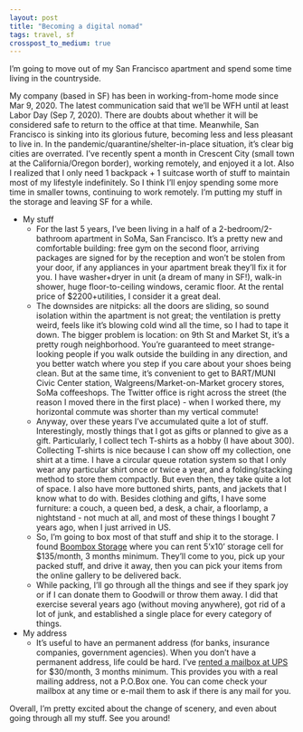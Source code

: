 ```yaml
---
layout: post
title: "Becoming a digital nomad"
tags: travel, sf
crosspost_to_medium: true
---
```


I’m going to move out of my San Francisco apartment and spend some time living in the countryside.

My company (based in SF) has been in working-from-home mode since Mar 9, 2020. The latest communication said that we’ll be WFH until at least Labor Day (Sep 7, 2020). There are doubts about whether it will be considered safe to return to the office at that time. Meanwhile, San Francisco is sinking into its glorious future, becoming less and less pleasant to live in. In the pandemic/quarantine/shelter-in-place situation, it’s clear big cities are overrated. I’ve recently spent a month in Crescent City (small town at the California/Oregon border), working remotely, and enjoyed it a lot. Also I realized that I only need 1 backpack + 1 suitcase worth of stuff to maintain most of my lifestyle indefinitely. So I think I’ll enjoy spending some more time in smaller towns, continuing to work remotely. I’m putting my stuff in the storage and leaving SF for a while.

* My stuff
    * For the last 5 years, I’ve been living in a half of a 2-bedroom/2-bathroom apartment in SoMa, San Francisco. It’s a pretty new and comfortable building: free gym on the second floor, arriving packages are signed for by the reception and won’t be stolen from your door, if any appliances in your apartment break they’ll fix it for you. I have washer+dryer in unit (a dream of many in SF!), walk-in shower, huge floor-to-ceiling windows, ceramic floor. At the rental price of $2200+utilities, I consider it a great deal.
    * The downsides are nitpicks: all the doors are sliding, so sound isolation within the apartment is not great; the ventilation is pretty weird, feels like it’s blowing cold wind all the time, so I had to tape it down. The bigger problem is location: on 9th St and Market St, it’s a pretty rough neighborhood. You’re guaranteed to meet strange-looking people if you walk outside the building in any direction, and you better watch where you step if you care about your shoes being clean. But at the same time, it’s convenient to get to BART/MUNI Civic Center station, Walgreens/Market-on-Market grocery stores, SoMa coffeeshops. The Twitter office is right across the street (the reason I moved there in the first place) - when I worked there, my horizontal commute was shorter than my vertical commute!
    * Anyway, over these years I’ve accumulated quite a lot of stuff. Interestingly, mostly things that I got as gifts or planned to give as a gift. Particularly, I collect tech T-shirts as a hobby (I have about 300). Collecting T-shirts is nice because I can show off my collection, one shirt at a time. I have a circular queue rotation system so that I only wear any particular shirt once or twice a year, and a folding/stacking method to store them compactly. But even then, they take quite a lot of space. I also have more buttoned shirts, pants, and jackets that I know what to do with. Besides clothing and gifts, I have some furniture: a couch, a queen bed, a desk, a chair, a floorlamp, a nightstand - not much at all, and most of these things I bought 7 years ago, when I just arrived in US.
    * So, I’m going to box most of that stuff and ship it to the storage. I found [Boombox Storage](https://www.boomboxstorage.com/) where you can rent 5’x10’ storage cell for $135/month, 3 months minimum. They’ll come to you, pick up your packed stuff, and drive it away, then you can pick your items from the online gallery to be delivered back.
    * While packing, I’ll go through all the things and see if they spark joy or if I can donate them to Goodwill or throw them away.  I did that exercise several years ago (without moving anywhere), got rid of a lot of junk, and established a single place for every category of things.
* My address
    * It’s useful to have an permanent address (for banks, insurance companies, government agencies). When you don’t have a permanent address, life could be hard. I’ve [rented a mailbox at UPS](https://www.theupsstore.com/mailboxes) for $30/month, 3 months minimum. This provides you with a real mailing address, not a P.O.Box one. You can come check your mailbox at any time or e-mail them to ask if there is any mail for you.

Overall, I’m pretty excited about the change of scenery, and even about going through all my stuff. See you around!

